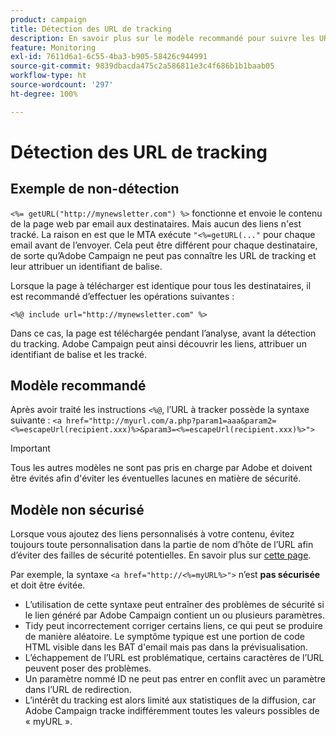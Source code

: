```yaml
---
product: campaign
title: Détection des URL de tracking
description: En savoir plus sur le modèle recommandé pour suivre les URL
feature: Monitoring
exl-id: 7611d6a1-6c55-4ba3-b905-58426c944991
source-git-commit: 9839dbacda475c2a586811e3c4f686b1b1baab05
workflow-type: ht
source-wordcount: '297'
ht-degree: 100%

---
```


# Détection des URL de tracking

## Exemple de non-détection

`<%= getURL("http://mynewsletter.com") %>` fonctionne et envoie le contenu de la page web par email aux destinataires. Mais aucun des liens n&#39;est tracké. La raison en est que le MTA exécute `"<%=getURL(..."` pour chaque email avant de l’envoyer. Cela peut être différent pour chaque destinataire, de sorte qu’Adobe Campaign ne peut pas connaître les URL de tracking et leur attribuer un identifiant de balise.

Lorsque la page à télécharger est identique pour tous les destinataires, il est recommandé d’effectuer les opérations suivantes :

`<%@ include url="http://mynewsletter.com" %>`

Dans ce cas, la page est téléchargée pendant l’analyse, avant la détection du tracking. Adobe Campaign peut ainsi découvrir les liens, attribuer un identifiant de balise et les tracké.

## Modèle recommandé

Après avoir traité les instructions `<%@`, l’URL à tracker possède la syntaxe suivante : `<a href="http://myurl.com/a.php?param1=aaa&param2=<%=escapeUrl(recipient.xxx)%>&param3=<%=escapeUrl(recipient.xxx)%>">`

>[!IMPORTANT]
>
>Tous les autres modèles ne sont pas pris en charge par Adobe et doivent être évités afin d&#39;éviter les éventuelles lacunes en matière de sécurité.

## Modèle non sécurisé

Lorsque vous ajoutez des liens personnalisés à votre contenu, évitez toujours toute personnalisation dans la partie de nom d’hôte de l’URL afin d’éviter des failles de sécurité potentielles. En savoir plus sur [cette page](../../installation/using/privacy.md#url-personalization).

Par exemple, la syntaxe `<a href="http://<%=myURL%>">` n’est **pas sécurisée** et doit être évitée.

* L’utilisation de cette syntaxe peut entraîner des problèmes de sécurité si le lien généré par Adobe Campaign contient un ou plusieurs paramètres.
* Tidy peut incorrectement corriger certains liens, ce qui peut se produire de manière aléatoire. Le symptôme typique est une portion de code HTML visible dans les BAT d&#39;email mais pas dans la prévisualisation.
* L’échappement de l’URL est problématique, certains caractères de l’URL peuvent poser des problèmes.
* Un paramètre nommé ID ne peut pas entrer en conflit avec un paramètre dans l’URL de redirection.
* L’intérêt du tracking est alors limité aux statistiques de la diffusion, car Adobe Campaign tracke indifféremment toutes les valeurs possibles de « myURL ».
